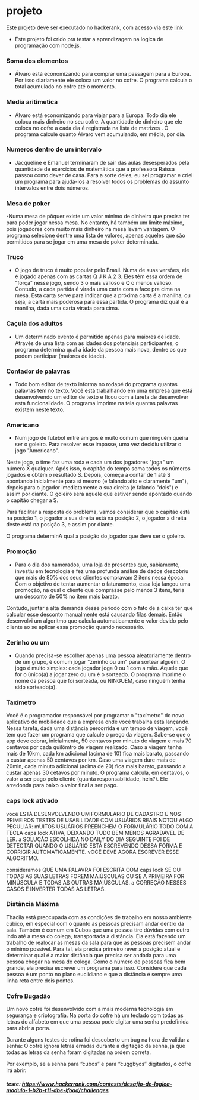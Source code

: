 # projeto

Este projeto deve ser executado no hackerank, com acesso via este [link](https://www.hackerrank.com/desafio-de-logica-modulo-1-b2b-t11-dbe-ifood)

- Este projeto foi crido pra testar a aprendizagem na logica de programação com node.js.

### Soma dos elementos

- Álvaro está economizando para comprar uma passagem para a Europa. Por isso diariamente ele coloca um valor no cofre. O programa calcula o total acumulado no cofre até o momento.

### Media aritimetica

- Álvaro está economizando para viajar para a Europa. Todo dia ele coloca mais dinheiro no seu cofre. A quantidade de dinheiro que ele coloca no cofre a cada dia é registrada na lista de matrizes . O programa calcule quanto Álvaro vem acumulando, em média, por dia.

### Numeros dentro de um intervalo

- Jacqueline e Emanuel terminaram de sair das aulas desesperados pela quantidade de exercícios de matemática que a professora Raissa passou como dever de casa. Para a sorte deles, eu sei programar e criei um programa para ajudá-los a resolver todos os problemas do assunto intervalos entre dois números.

### Mesa de poker

-Numa mesa de pôquer existe um valor mínimo de dinheiro que precisa ter para poder jogar nessa mesa. No entanto, há também um limite máximo, pois jogadores com muito mais dinheiro na mesa levam vantagem. O programa selecione dentre uma lista de valores, apenas aqueles que são permitidos para se jogar em uma mesa de poker determinada.

### Truco

- O jogo de truco é muito popular pelo Brasil. Numa de suas versões, ele é jogado apenas com as cartas Q J K A 2 3. Eles têm essa ordem de "força" nesse jogo, sendo 3 o mais valioso e Q o menos valioso. Contudo, a cada partida é virada uma carta com a face pra cima na mesa. Esta carta serve para indicar que a próxima carta é a manilha, ou seja, a carta mais poderosa para essa partida. O programa diz qual é a manilha, dada uma carta virada para cima.

### Caçula dos adultos

- Um determinado evento é permitido apenas para maiores de idade. Através de uma lista com as idades dos potenciais participantes, o programa determina qual a idade da pessoa mais nova, dentre os que podem participar (maiores de idade).

### Contador de palavras

- Todo bom editor de texto informa no rodapé do programa quantas palavras tem no texto. Você está trabalhando em uma empresa que está desenvolvendo um editor de texto e ficou com a tarefa de desenvolver esta funcionalidade. O programa imprime na tela quantas palavras existem neste texto.

### Americano

- Num jogo de futebol entre amigos é muito comum que ninguém queira ser o goleiro. Para resolver esse impasse, uma vez decidiu utilizar o jogo "Americano".

Neste jogo, o time faz uma roda e cada um dos jogadores "joga" um número X qualquer. Após isso, o capitão do tempo soma todos os números jogados e obtém o resultado S. Depois, começa a contar de 1 até S apontando inicialmente para si mesmo (e falando alto e claramente "um"), depois para o jogador imediatamente a sua direita (e falando "dois") e assim por diante. O goleiro será aquele que estiver sendo apontado quando o capitão chegar a S.

Para facilitar a resposta do problema, vamos considerar que o capitão está na posição 1, o jogador a sua direita está na posição 2, o jogador a direita deste está na posição 3, e assim por diante.

O programa determinA qual a posição do jogador que deve ser o goleiro.

### Promoção

- Para o dia dos namorados, uma loja de presentes que, sabiamente, investiu em tecnologia e fez uma profunda análise de dados descobriu que mais de 80% dos seus clientes compravam 2 itens nessa época. Com o objetivo de tentar aumentar o faturamento, essa loja lançou uma promoção, na qual o cliente que comprasse pelo menos 3 itens, teria um desconto de 50% no item mais barato.

Contudo, juntar a alta demanda desse período com o fato de a caixa ter que calcular esse desconto manualmente está causando filas demais. Então desenvolvi um algoritmo que calcula automaticamente o valor devido pelo cliente ao se aplicar essa promoção quando necessário.

### Zerinho ou um

- Quando precisa-se escolher apenas uma pessoa aleatoriamente dentro de um grupo, é comum jogar "zerinho ou um" para sortear alguém. O jogo é muito simples: cada jogador joga 0 ou 1 com a mão. Aquele que for o único(a) a jogar zero ou um é o sorteado. O programa imprime o nome da pessoa que foi sorteada, ou NINGUEM, caso ninguém tenha sido sorteado(a).

### Taxímetro

Você é o programador responsável por programar o "taxímetro" do novo aplicativo de mobilidade que a empresa onde você trabalha está lançando. Nessa tarefa, dada uma distância percorrida e um tempo de viagem, você tem que fazer um programa que calcule o preço da viagem. Sabe-se que o app deve cobrar, inicialmente, 50 centavos por minuto de viagem e mais 70 centavos por cada quilômtro de viagem realizado. Caso a viagem tenha mais de 10km, cada km adicional (acima de 10) fica mais barato, passando a custar apenas 50 centavos por km. Caso uma viagem dure mais de 20min, cada minuto adicional (acima de 20) fica mais barato, passando a custar apenas 30 cetavos por minuto. O programa calcula, em centavos, o valor a ser pago pelo cliente (quanta responsabilidade, hein?). Ele arredonda para baixo o valor final a ser pago.

### caps lock ativado

você ESTÁ DESENVOLVENDO UM FORMULÁRIO DE CADASTRO E NOS PRIMEIROS TESTES DE USABILIDADE COM USUÁRIOS REAIS NOTOU ALGO PECULIAR: mUITOS USUÁRIOS PREENCHEM O FORMULÁRIO TODO COM A TECLA caps lock ATIVA, DEIXANDO TUDO BEM MENOS AGRADÁVEL DE LER. a SOLUÇÃO ESCOLHIDA NO DAILY DO DIA SEGUINTE FOI DE DETECTAR QUANDO O USUÁRIO ESTÁ ESCREVENDO DESSA FORMA E CORRIGIR AUTOMATICAMENTE. vOCÊ DEVE AGORA ESCREVER ESSE ALGORITMO.

consideramos QUE UMA PALAVRA FOI ESCRITA COM caps lock SE OU TODAS AS SUAS LETRAS FOREM MAIÚSCULAS OU SE A PRIMEIRA FOR MINÚSCULA E TODAS AS OUTRAS MAIÚSCULAS. a CORREÇÃO NESSES CASOS É INVERTER TODAS AS LETRAS.

### Distância Máxima

Thacila está preocupada com as condições de trabalho em nosso ambiente cúbico, em especial com o quanto as pessoas precisam andar dentro da sala. Também é comum em Cubos que uma pessoa tire dúvidas com outro indo até a mesa do colega, transportada a distância. Ela está fazendo um trabalho de realocar as mesas da sala para que as pessoas precisem andar o mínimo possível. Para tal, ela precisa primeiro rever a posição atual e determinar qual é a maior distância que precisa ser andada para uma pessoa chegar na mesa do colega. Como o número de pessoas fica bem grande, ela precisa escrever um programa para isso. Considere que cada pessoa é um ponto no plano euclidiano e que a distância é sempre uma linha reta entre dois pontos.

### Cofre Bugadão

Um novo cofre foi desenvolvido com a mais moderna tecnologia em segurança e criptografia. Na porta do cofre há um teclado com todas as letras do alfabeto em que uma pessoa pode digitar uma senha predefinida para abrir a porta.

Durante alguns testes de rotina foi descoberto um bug na hora de validar a senha: O cofre ignora letras erradas durante a digitação da senha, já que todas as letras da senha foram digitadas na ordem correta.

Por exemplo, se a senha para “cubos” e para “cuggbyos” digitados, o cofre irá abrir.

##### teste: https://www.hackerrank.com/contests/desafio-de-logica-modulo-1-b2b-t11-dbe-ifood/challenges
